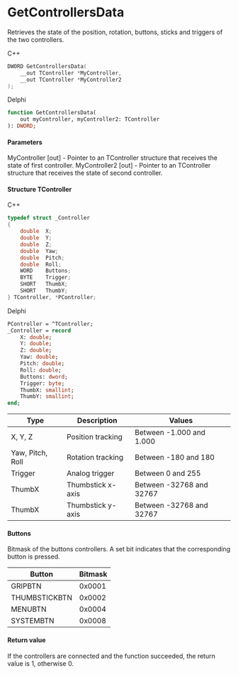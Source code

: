 ﻿# GetControllersData
Retrieves the state of the position, rotation, buttons, sticks and triggers of the two controllers.

С++
```c
DWORD GetControllersData(
	__out TController *MyController,
	__out TController *MyController2
);
```

Delphi
```pascal
function GetControllersData(
	out myController, myController2: TController
): DWORD;
```

#### Parameters
MyController [out] - Pointer to an TController structure that receives the state of first controller.
MyController2 [out] - Pointer to an TController structure that receives the state of second controller.

#### Structure TController
C++
```c
typedef struct _Controller
{
	double	X;
	double	Y;
	double	Z;
	double	Yaw;
	double	Pitch;
	double	Roll;
	WORD	Buttons;
	BYTE	Trigger;
	SHORT	ThumbX;
	SHORT	ThumbY;
} TController, *PController;
```

Delphi
```pascal
PController = ^TController;
_Controller = record
	X: double;
    Y: double;
    Z: double;
    Yaw: double;
    Pitch: double;
    Roll: double;
    Buttons: dword;
    Trigger: byte;
    ThumbX: smallint;
    ThumbY: smallint;
end;
```

| Type | Description | Values |
| ------------- | ------------- | ------------- |
| X, Y, Z | Position tracking | Between -1.000 and 1.000 |
| Yaw, Pitch, Roll | Rotation tracking | Between -180 and 180 |
| Trigger | Analog trigger | Between 0 and 255 |
| ThumbX | Thumbstick x-axis | Between -32768 and 32767 |
| ThumbX | Thumbstick y-axis | Between -32768 and 32767 |

#### Buttons
Bitmask of the buttons controllers. A set bit indicates that the corresponding button is pressed. 

| Button | 	Bitmask |
| ------------- | ------------- |
| GRIPBTN | 0x0001  |
| THUMBSTICKBTN | 0x0002 |
| MENUBTN | 0x0004 |
| SYSTEMBTN | 0x0008 |

#### Return value
If the controllers are connected and the function succeeded, the return value is 1, otherwise 0.
